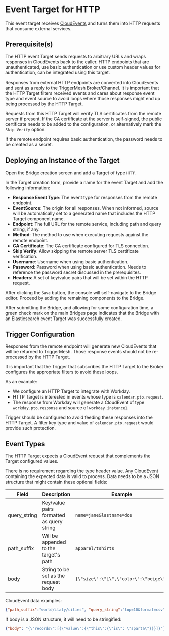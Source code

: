 # Event Target for HTTP

This event target receives [CloudEvents][ce] and turns them into HTTP requests that consume external services.

## Prerequisite(s)

The HTTP event Target sends requests to arbitrary URLs and wraps responses in CloudEvents back to the caller. HTTP endpoints that are unauthenticated, use basic authentication or use custom header values for authentication, can be integrated using this target.

Responses from external HTTP endpoints are converted into CloudEvents and sent as a reply to the TriggerMesh Broker/Channel. It is important that the HTTP Target filters received events and cares about response event type and event source to avoid loops where those responses might end up being processed by the HTTP Target.

Requests from this HTTP Target will verify TLS certificates from the remote server if present. If the CA certificate at the server is self-signed, the public certificate needs to be added to the configuration, or alternatively mark the `Skip Verify` option.

If the remote endpoint requires basic authentication, the password needs to be created as a secret.

## Deploying an Instance of the Target

Open the Bridge creation screen and add a Target of type `HTTP`.

In the Target creation form, provide a name for the event Target and add the following information:

* **Response Event Type**: The event type for responses from the remote endpoint.
* **EventSource**: The origin for all responses. When not informed, source will be automatically set to a generated name that includes the HTTP Target component name.
* **Endpoint**: The full URL for the remote service, including path and query string, if any.
* **Method**: The method to use when executing requests against the remote endpoint.
* **CA Certificate**: The CA certificate configured for TLS connection.
* **Skip Verify**: Allow skipping the remote server TLS certificate verification.
* **Username**: Username when using basic authentication.
* **Password**: Password when using basic authentication. Needs to reference the password secret discussed in the prerequisites.
* **Headers**: A set of key/value pairs that will be set within the HTTP request.

After clicking the `Save` button, the console will self-navigate to the Bridge editor. Proceed by adding the remaining components to the Bridge.

After submitting the Bridge, and allowing for some configuration time, a green check mark on the main Bridges page indicates that the Bridge with an Elasticsearch event Target was successfully created.

## Trigger Configuration

Responses from the remote endpoint will generate new CloudEvents that will be returned to TriggerMesh. Those response events should not be re-processed by the HTTP Target.

It is important that the Trigger that subscribes the HTTP Target to the Broker configures the appropriate filters to avoid these loops.

As an example:

- We configure an HTTP Target to integrate with Workday.
- HTTP Target is interested in events whose type is `calendar.pto.request`.
- The response from Workday will generate a CloudEvent of type `workday.pto.response` and source of `workday.instance1`.

Trigger should be configured to avoid feeding these responses into the HTTP Target. A filter key type and value of `calendar.pto.request` would provide such protection.

## Event Types

The HTTP Target expects a CloudEvent request that complements the Target configured values.

There is no requirement regarding the type header value. Any CloudEvent containing the expected data is valid to process. Data needs to be a JSON structure that might contain these optional fields:


| Field | Description | Example |
|--- |--- |--- |
| query_string | Key/value pairs formatted as query string | `name=jane&lastname=doe` |
| path_suffix      | Will be appended to the target's path | `apparel/tshirts` |
| body     | String to be set as the request body | `{\"size\":\"L\",\"color\":\"beige\"}` |

CloudEvent data examples:

```json
{"path_suffix":"world/italy/cities", "query_string":"top=10&format=csv"}
```

If body is a JSON structure, it will need to be stringified:

```json
{"body": "{\"records\":[{\"value\":{\"this\":{\"is\": \"sparta\"}}}]}"}
```

[ce]: https://cloudevents.io
